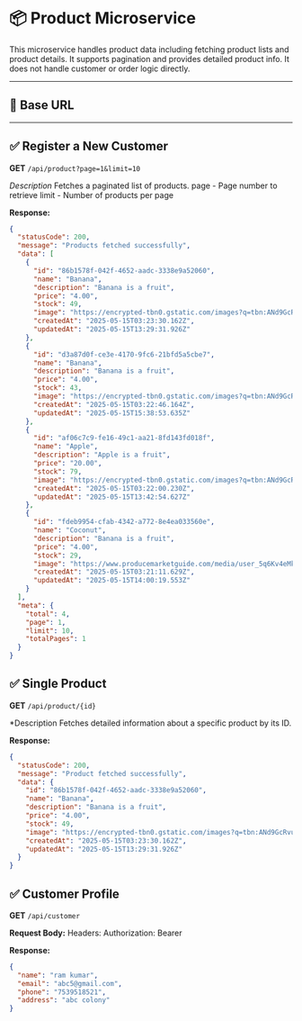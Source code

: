 # 📦 Product Microservice
This microservice handles product data including fetching product lists and product details. It supports pagination and provides detailed product info. It does not handle customer or order logic directly.

---

## 🚀 Base URL


---

## ✅ Register a New Customer

**GET** `/api/product?page=1&limit=10`

*Description*
Fetches a paginated list of products.
page - Page number to retrieve
limit - Number of products per page



**Response:**

```json
{
  "statusCode": 200,
  "message": "Products fetched successfully",
  "data": [
    {
      "id": "86b1578f-042f-4652-aadc-3338e9a52060",
      "name": "Banana",
      "description": "Banana is a fruit",
      "price": "4.00",
      "stock": 49,
      "image": "https://encrypted-tbn0.gstatic.com/images?q=tbn:ANd9GcRvuFWmgStX6zF38A7ZufXtDXTlUag-rcKnew&s",
      "createdAt": "2025-05-15T03:23:30.162Z",
      "updatedAt": "2025-05-15T13:29:31.926Z"
    },
    {
      "id": "d3a87d0f-ce3e-4170-9fc6-21bfd5a5cbe7",
      "name": "Banana",
      "description": "Banana is a fruit",
      "price": "4.00",
      "stock": 43,
      "image": "https://encrypted-tbn0.gstatic.com/images?q=tbn:ANd9GcRvuFWmgStX6zF38A7ZufXtDXTlUag-rcKnew&s",
      "createdAt": "2025-05-15T03:22:46.164Z",
      "updatedAt": "2025-05-15T15:38:53.635Z"
    },
    {
      "id": "af06c7c9-fe16-49c1-aa21-8fd143fd018f",
      "name": "Apple",
      "description": "Apple is a fruit",
      "price": "20.00",
      "stock": 79,
      "image": "https://encrypted-tbn0.gstatic.com/images?q=tbn:ANd9GcRtkzZMTh_n9DE3CznuCnA8wVdQI7IQT9sDng&s",
      "createdAt": "2025-05-15T03:22:00.230Z",
      "updatedAt": "2025-05-15T13:42:54.627Z"
    },
    {
      "id": "fdeb9954-cfab-4342-a772-8e4ea033560e",
      "name": "Coconut",
      "description": "Banana is a fruit",
      "price": "4.00",
      "stock": 29,
      "image": "https://www.producemarketguide.com/media/user_5q6Kv4eMkN/347/coconut_commodity-page.png",
      "createdAt": "2025-05-15T03:21:11.629Z",
      "updatedAt": "2025-05-15T14:00:19.553Z"
    }
  ],
  "meta": {
    "total": 4,
    "page": 1,
    "limit": 10,
    "totalPages": 1
  }
}

```




## ✅ Single Product

**GET** `/api/product/{id}`

*Description
Fetches detailed information about a specific product by its ID.

**Response:**

```json
{
  "statusCode": 200,
  "message": "Product fetched successfully",
  "data": {
    "id": "86b1578f-042f-4652-aadc-3338e9a52060",
    "name": "Banana",
    "description": "Banana is a fruit",
    "price": "4.00",
    "stock": 49,
    "image": "https://encrypted-tbn0.gstatic.com/images?q=tbn:ANd9GcRvuFWmgStX6zF38A7ZufXtDXTlUag-rcKnew&s",
    "createdAt": "2025-05-15T03:23:30.162Z",
    "updatedAt": "2025-05-15T13:29:31.926Z"
  }
}


```







## ✅ Customer Profile

**GET** `/api/customer`

**Request Body:**
Headers:
Authorization: Bearer <token>




**Response:**

```json
{
  "name": "ram kumar",
  "email": "abc5@gmail.com",
  "phone": "7539518521",
  "address": "abc colony"
}

```



